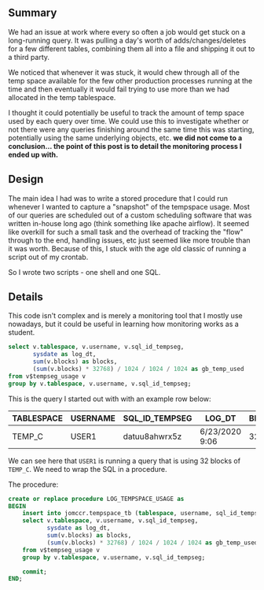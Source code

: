 ## Summary

We had an issue at work where every so often a job would get stuck on a long-running query. It was
pulling a day's worth of adds/changes/deletes for a few different tables, combining them all into a 
file and shipping it out to a third party. 

We noticed that whenever it was stuck, it would chew through all of the temp space available for 
the few other production processes running at the time and then eventually it would fail trying to 
use more than we had allocated in the temp tablespace. 

I thought it could potentially be useful to track the amount of temp space used by each query over
time. We could use this to investigate whether or not there were any queries finishing around the 
same time this was starting, potentially using the same underlying objects, etc. **we did not come 
to a conclusion... the point of this post is to detail the monitoring process I ended up with.**

## Design

The main idea I had was to write a stored procedure that I could run whenever I wanted to capture a
"snapshot" of the tempspace usage. Most of our queries are scheduled out of a custom scheduling 
software that was written in-house long ago (think something like apache airflow). It seemed like 
overkill for such a small task and the overhead of tracking the "flow" through to the end, handling 
issues, etc just seemed like more trouble than it was worth. Because of this, I stuck with the age
old classic of running a script out of my crontab. 

So I wrote two scripts - one shell and one SQL. 

## Details

This code isn't complex and is merely a monitoring tool that I mostly use nowadays, but it 
could be useful in learning how monitoring works as a student. 

```sql
select v.tablespace, v.username, v.sql_id_tempseg, 
       sysdate as log_dt,
       sum(v.blocks) as blocks,
       (sum(v.blocks) * 32768) / 1024 / 1024 / 1024 as gb_temp_used
from v$tempseg_usage v
group by v.tablespace, v.username, v.sql_id_tempseg;
```

This is the query I started out with with an example row below: 

| TABLESPACE | USERNAME | SQL_ID_TEMPSEG | LOG_DT         | BLOCKS | GB_TEMP_USED |
|------------|----------|----------------|----------------|--------|--------------|
| TEMP_C     | USER1    | datuu8ahwrx5z  | 6/23/2020 9:06 | 32     | 0.000976563  |

We can see here that `USER1` is running a query that is using 32 blocks of `TEMP_C`. We need to 
wrap the SQL in a procedure. 

The procedure: 

```sql
create or replace procedure LOG_TEMPSPACE_USAGE as
BEGIN
    insert into jomccr.tempspace_tb (tablespace, username, sql_id_tempseg, log_dt, blocks, gb_temp_used) 
    select v.tablespace, v.username, v.sql_id_tempseg, 
           sysdate as log_dt,
           sum(v.blocks) as blocks,
           (sum(v.blocks) * 32768) / 1024 / 1024 / 1024 as gb_temp_used
    from v$tempseg_usage v
    group by v.tablespace, v.username, v.sql_id_tempseg;

    commit;
END;
```


































